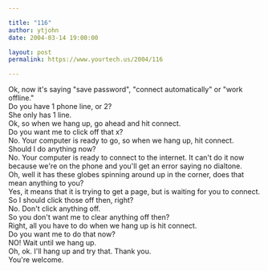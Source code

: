 ```yaml
---

title: "116"
author: ytjohn
date: 2004-03-14 19:00:00

layout: post
permalink: https://www.yourtech.us/2004/116

---
```

Ok, now it's saying "save password", "connect automatically" or "work offline."<br />
Do you have 1 phone line, or 2?<br />
She only has 1 line.<br />
Ok, so when we hang up, go ahead and hit connect.<br />
Do you want me to click off that x?<br />
No.  Your computer is ready to go, so when we hang up, hit connect.<br />
Should I do anything now?<br />
No.  Your computer is ready to connect to the internet.  It can't do it now because we're on the phone and you'll get an error saying no dialtone.<br />
Oh, well it has these globes spinning around up in the corner, does that mean anything to you?<br />
Yes, it means that it is trying to get a page, but is waiting for you to connect.<br />
So I should click those off then, right?<br />
No.  Don't click anything off.<br />
So you don't want me to clear anything off then?<br />
Right, all you have to do when we hang up is hit connect.<br />
Do you want me to do that now?<br />
NO!  Wait until we hang up.<br />
Oh, ok.  I'll hang up and try that.  Thank you.<br />
You're welcome.<br />
